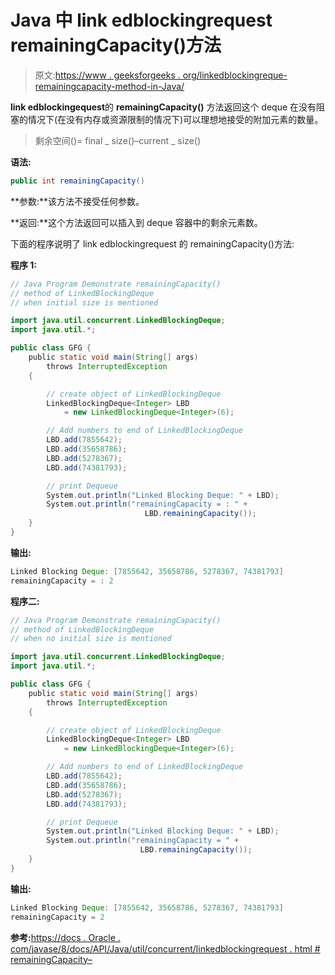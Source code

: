 # Java 中 link edblockingrequest remainingCapacity()方法

> 原文:[https://www . geeksforgeeks . org/linkedblockingreque-remainingcapacity-method-in-Java/](https://www.geeksforgeeks.org/linkedblockingdeque-remainingcapacity-method-in-java/)

**link edblockingequest**的 **remainingCapacity()** 方法返回这个 deque 在没有阻塞的情况下(在没有内存或资源限制的情况下)可以理想地接受的附加元素的数量。

> 剩余空间()= final _ size()–current _ size()

**语法:**

```java
public int remainingCapacity()
```

**参数:**该方法不接受任何参数。

**返回:**这个方法返回可以插入到 deque 容器中的剩余元素数。

下面的程序说明了 link edblockingrequest 的 remainingCapacity()方法:

**程序 1:**

```java
// Java Program Demonstrate remainingCapacity()
// method of LinkedBlockingDeque
// when initial size is mentioned

import java.util.concurrent.LinkedBlockingDeque;
import java.util.*;

public class GFG {
    public static void main(String[] args)
        throws InterruptedException
    {

        // create object of LinkedBlockingDeque
        LinkedBlockingDeque<Integer> LBD
            = new LinkedBlockingDeque<Integer>(6);

        // Add numbers to end of LinkedBlockingDeque
        LBD.add(7855642);
        LBD.add(35658786);
        LBD.add(5278367);
        LBD.add(74381793);

        // print Dequeue
        System.out.println("Linked Blocking Deque: " + LBD);
        System.out.println("remainingCapacity = : " + 
                              LBD.remainingCapacity());
    }
}
```

**输出:**

```java
Linked Blocking Deque: [7855642, 35658786, 5278367, 74381793]
remainingCapacity = : 2

```

**程序二:**

```java
// Java Program Demonstrate remainingCapacity()
// method of LinkedBlockingDeque
// when no initial size is mentioned

import java.util.concurrent.LinkedBlockingDeque;
import java.util.*;

public class GFG {
    public static void main(String[] args)
        throws InterruptedException
    {

        // create object of LinkedBlockingDeque
        LinkedBlockingDeque<Integer> LBD
            = new LinkedBlockingDeque<Integer>(6);

        // Add numbers to end of LinkedBlockingDeque
        LBD.add(7855642);
        LBD.add(35658786);
        LBD.add(5278367);
        LBD.add(74381793);

        // print Dequeue
        System.out.println("Linked Blocking Deque: " + LBD);
        System.out.println("remainingCapacity = " + 
                             LBD.remainingCapacity());
    }
}
```

**输出:**

```java
Linked Blocking Deque: [7855642, 35658786, 5278367, 74381793]
remainingCapacity = 2

```

**参考:**[https://docs . Oracle . com/javase/8/docs/API/Java/util/concurrent/linkedblockingrequest . html # remainingCapacity–](https://docs.oracle.com/javase/8/docs/api/java/util/concurrent/LinkedBlockingDeque.html#remainingCapacity--)